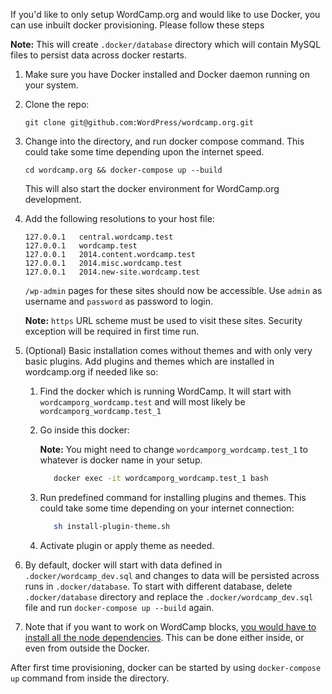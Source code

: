 If you'd like to only setup WordCamp.org and would like to use Docker, you can use inbuilt docker provisioning. Please follow these steps

**Note:** This will create `.docker/database` directory which will contain MySQL files to persist data across docker restarts.

1. Make sure you have Docker installed and Docker daemon running on your system.

1. Clone the repo: 
    ```
    git clone git@github.com:WordPress/wordcamp.org.git
    ```

1. Change into the directory, and run docker compose command. This could take some time depending upon the internet speed.
    ```
    cd wordcamp.org && docker-compose up --build
    ```
     This will also start the docker environment for WordCamp.org development.
     
1. Add the following resolutions to your host file:
    ```
    127.0.0.1	central.wordcamp.test
    127.0.0.1	wordcamp.test
    127.0.0.1	2014.content.wordcamp.test
    127.0.0.1	2014.misc.wordcamp.test
    127.0.0.1	2014.new-site.wordcamp.test
    ```
    
    `/wp-admin` pages for these sites should now be accessible. Use `admin` as username and `password` as password to login.
    
    **Note:** `https` URL scheme must be used to visit these sites. Security exception will be required in first time run.
    
1. (Optional) Basic installation comes without themes and with only very basic plugins. Add plugins and themes which are installed in wordcamp.org if needed like so:

    1. Find the docker which is running WordCamp. It will start with `wordcamporg_wordcamp.test` and will most likely be `wordcamporg_wordcamp.test_1`
    
    1. Go inside this docker:
    
       **Note:** You might need to change `wordcamporg_wordcamp.test_1` to whatever is docker name in your setup.
        ```bash
           docker exec -it wordcamporg_wordcamp.test_1 bash
        ```
    
    1. Run predefined command for installing plugins and themes. This could take some time depending on your internet connection:
        ```bash
           sh install-plugin-theme.sh
        ```
        
    1. Activate plugin or apply theme as needed.
    
1. By default, docker will start with data defined in `.docker/wordcamp_dev.sql` and changes to data will be persisted across runs in `.docker/database`. To start with different database, delete `.docker/database` directory and replace the `.docker/wordcamp_dev.sql` file and run `docker-compose up --build` again.

1. Note that if you want to work on WordCamp blocks, [you would have to install all the node dependencies](../public_html/wp-content/mu-plugins/blocks/readme.md). This can be done either inside, or even from outside the Docker.

After first time provisioning, docker can be started by using `docker-compose up` command from inside the directory. 
